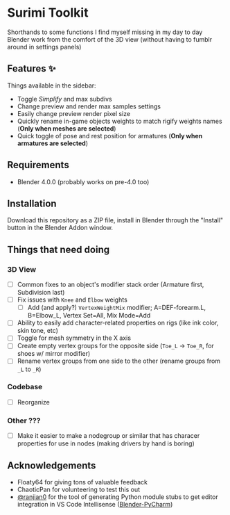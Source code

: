 # Surimi Toolkit

Shorthands to some functions I find myself missing in my day to day Blender work from the comfort of the 3D view (without having to fumblr around in settings panels)

## Features ✨

Things available in the sidebar:

- Toggle _Simplify_ and max subdivs
- Change preview and render max samples settings
- Easily change preview render pixel size
- Quickly rename in-game objects weights to match rigify weights names (**Only when meshes are selected**)
- Quick toggle of pose and rest position for armatures (**Only when armatures are selected**)

## Requirements

- Blender 4.0.0 (probably works on pre-4.0 too)

## Installation

Download this repository as a ZIP file, install in Blender through the "Install" button in the Blender Addon window.

## Things that need doing

### 3D View

 - [ ] Common fixes to an object's modifier stack order (Armature first, Subdivision last)
 - [ ] Fix issues with `Knee` and `Elbow` weights
   - [ ] Add (and apply?) `VertexWeightMix` modifier; A=DEF-forearm.L, B=Elbow_L, Vertex Set=All, Mix Mode=Add
 - [ ] Ability to easily add character-related properties on rigs (like ink color, skin tone, etc)
 - [ ] Toggle for mesh symmetry in the X axis
 - [ ] Create empty vertex groups for the opposite side (`Toe_L` -> `Toe_R`, for shoes w/ mirror modifier)
 - [ ] Rename vertex groups from one side to the other (rename groups from `_L` to `_R`)

### Codebase

 - [ ] Reorganize

### Other ???

 - [ ] Make it easier to make a nodegroup or similar that has characer properties for use in nodes (making drivers by hand is boring)

## Acknowledgements

 - Floaty64 for giving tons of valuable feedback
 - ChaoticPan for volunteering to test this out
 - [@ranjian0](https://github.com/ranjian0) for the tool of generating Python module stubs to get editor integration in VS Code Intellisense ([Blender-PyCharm](https://github.com/ranjian0/Blender-PyCharm))

